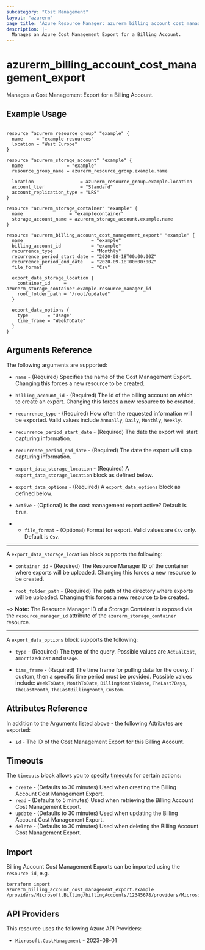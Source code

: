 ```yaml
---
subcategory: "Cost Management"
layout: "azurerm"
page_title: "Azure Resource Manager: azurerm_billing_account_cost_management_export"
description: |-
  Manages an Azure Cost Management Export for a Billing Account.
---
```


# azurerm_billing_account_cost_management_export

Manages a Cost Management Export for a Billing Account.

## Example Usage

```hcl

resource "azurerm_resource_group" "example" {
  name     = "example-resources"
  location = "West Europe"
}

resource "azurerm_storage_account" "example" {
  name                = "example"
  resource_group_name = azurerm_resource_group.example.name

  location                 = azurerm_resource_group.example.location
  account_tier             = "Standard"
  account_replication_type = "LRS"
}

resource "azurerm_storage_container" "example" {
  name                 = "examplecontainer"
  storage_account_name = azurerm_storage_account.example.name
}

resource "azurerm_billing_account_cost_management_export" "example" {
  name                         = "example"
  billing_account_id           = "example"
  recurrence_type              = "Monthly"
  recurrence_period_start_date = "2020-08-18T00:00:00Z"
  recurrence_period_end_date   = "2020-09-18T00:00:00Z"
  file_format                  = "Csv"

  export_data_storage_location {
    container_id     = azurerm_storage_container.example.resource_manager_id
    root_folder_path = "/root/updated"
  }

  export_data_options {
    type       = "Usage"
    time_frame = "WeekToDate"
  }
}
```

## Arguments Reference

The following arguments are supported:

* `name` - (Required) Specifies the name of the Cost Management Export. Changing this forces a new resource to be created.

* `billing_account_id` - (Required) The id of the billing account on which to create an export. Changing this forces a new resource to be created.

* `recurrence_type` - (Required) How often the requested information will be exported. Valid values include `Annually`, `Daily`, `Monthly`, `Weekly`.

* `recurrence_period_start_date` - (Required) The date the export will start capturing information.

* `recurrence_period_end_date` - (Required) The date the export will stop capturing information.

* `export_data_storage_location` - (Required) A `export_data_storage_location` block as defined below.

* `export_data_options` - (Required) A `export_data_options` block as defined below.

* `active` - (Optional) Is the cost management export active? Default is `true`.

* * `file_format` - (Optional) Format for export. Valid values are `Csv` only. Default is `Csv`.

---

A `export_data_storage_location` block supports the following:

* `container_id` - (Required) The Resource Manager ID of the container where exports will be uploaded. Changing this forces a new resource to be created.

* `root_folder_path` - (Required) The path of the directory where exports will be uploaded. Changing this forces a new resource to be created.

~> **Note:** The Resource Manager ID of a Storage Container is exposed via the `resource_manager_id` attribute of the `azurerm_storage_container` resource.

---

A `export_data_options` block supports the following:

* `type` - (Required) The type of the query. Possible values are `ActualCost`, `AmortizedCost` and `Usage`.

* `time_frame` - (Required) The time frame for pulling data for the query. If custom, then a specific time period must be provided. Possible values include: `WeekToDate`, `MonthToDate`, `BillingMonthToDate`, `TheLast7Days`, `TheLastMonth`, `TheLastBillingMonth`, `Custom`.

## Attributes Reference

In addition to the Arguments listed above - the following Attributes are exported:

* `id` - The ID of the Cost Management Export for this Billing Account.

## Timeouts

The `timeouts` block allows you to specify [timeouts](https://www.terraform.io/language/resources/syntax#operation-timeouts) for certain actions:

* `create` - (Defaults to 30 minutes) Used when creating the Billing Account Cost Management Export.
* `read` - (Defaults to 5 minutes) Used when retrieving the Billing Account Cost Management Export.
* `update` - (Defaults to 30 minutes) Used when updating the Billing Account Cost Management Export.
* `delete` - (Defaults to 30 minutes) Used when deleting the Billing Account Cost Management Export.

## Import

Billing Account Cost Management Exports can be imported using the `resource id`, e.g.

```shell
terraform import azurerm_billing_account_cost_management_export.example /providers/Microsoft.Billing/billingAccounts/12345678/providers/Microsoft.CostManagement/exports/export1
```

## API Providers
<!-- This section is generated, changes will be overwritten -->
This resource uses the following Azure API Providers:

* `Microsoft.CostManagement` - 2023-08-01
